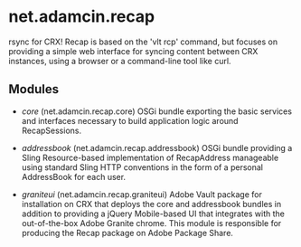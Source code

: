 net.adamcin.recap
=====================

rsync for CRX! Recap is based on the 'vlt rcp' command, but focuses on providing a simple web interface for
syncing content between CRX instances, using a browser or a command-line tool like curl.

Modules
-------

- _core_ (net.adamcin.recap.core)
OSGi bundle exporting the basic services and interfaces necessary to build application logic around RecapSessions.

- _addressbook_ (net.adamcin.recap.addressbook)
OSGi bundle providing a Sling Resource-based implementation of RecapAddress manageable using standard Sling HTTP
conventions in the form of a personal AddressBook for each user.

- _graniteui_ (net.adamcin.recap.graniteui)
Adobe Vault package for installation on CRX that deploys the core and addressbook bundles in addition to providing a
jQuery Mobile-based UI that integrates with the out-of-the-box Adobe Granite chrome. This module is responsible for
producing the Recap package on Adobe Package Share.

